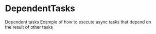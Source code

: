 # DependentTasks
Dependent tasks
Example of how to execute async tasks that depend on the result of other tasks
